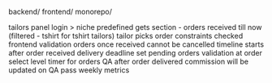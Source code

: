 backend/
frontend/
monorepo/

tailors panel
login > 
niche predefined
gets section - orders received till now (filtered - tshirt for tshirt tailors)
tailor picks order
constraints checked frontend validation
orders once received cannot be cancelled
timeline starts after order received
delivery deadline set
pending orders
validation at order select level
timer for orders
QA after order delivered
commission will be updated on QA pass
weekly metrics
